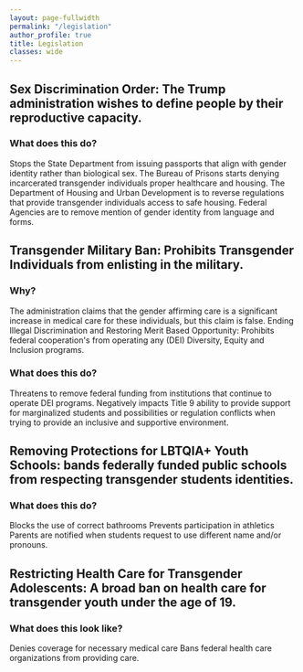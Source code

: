 ```yaml
---
layout: page-fullwidth
permalink: "/legislation"
author_profile: true
title: Legislation
classes: wide
---
```


<head>
	<link rel="stylesheet" href="/assets/css/main.css"/>
</head>

## Sex Discrimination Order: The Trump administration wishes to define people by their reproductive capacity.  
	
### What does this do?
Stops the State Department from issuing passports that align with gender identity rather than biological sex.
The Bureau of Prisons starts denying incarcerated transgender individuals proper healthcare and housing. 
The Department of Housing and Urban Development is to reverse regulations that provide transgender individuals access to safe housing.
Federal Agencies are to remove mention of gender identity from language and forms. 


## Transgender Military Ban: Prohibits Transgender Individuals from enlisting in the military. 

### Why?
The administration claims that the gender affirming care is a significant increase in medical care for these individuals, but this claim is false. 
Ending Illegal Discrimination and Restoring Merit Based Opportunity: Prohibits federal cooperation's from operating any (DEI) Diversity, Equity and Inclusion programs. 
	
### What does this do?
Threatens to remove federal funding from institutions that continue to operate DEI programs.
Negatively impacts Title 9 ability to provide support for marginalized students and possibilities or regulation conflicts when trying to provide an inclusive and supportive environment.  


## Removing Protections for LBTQIA+ Youth Schools: bands federally funded public schools from respecting transgender students identities. 
	
### What does this do?
Blocks the use of correct bathrooms
Prevents participation in athletics
Parents are notified when students request to use different name and/or pronouns. 


## Restricting Health Care for Transgender Adolescents: A broad ban on health care for transgender youth under the age of 19.
	
### What does this look like?
Denies coverage for necessary medical care
Bans federal health care organizations from providing care. 
